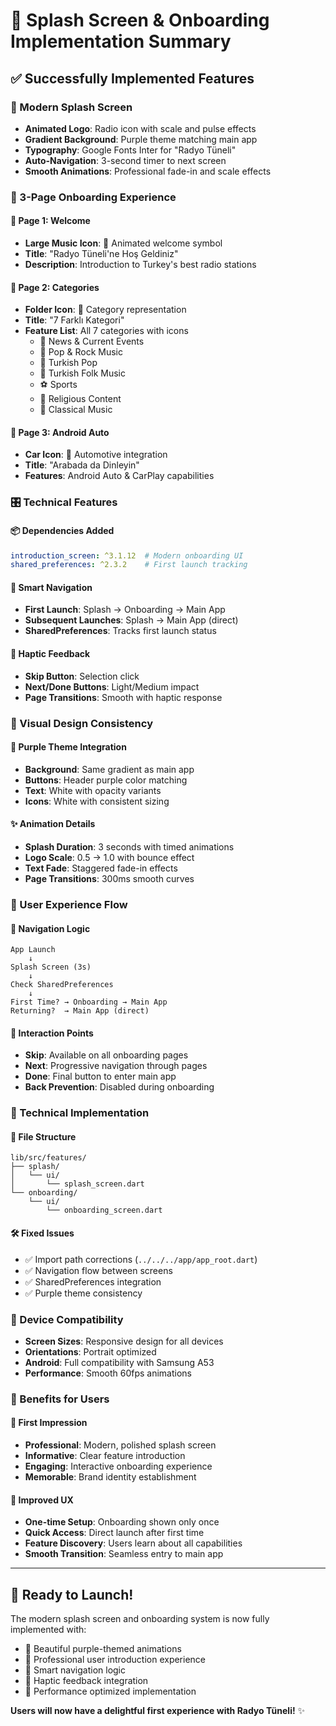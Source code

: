 # 🚀 Splash Screen & Onboarding Implementation Summary

## ✅ Successfully Implemented Features

### 🎨 Modern Splash Screen
- **Animated Logo**: Radio icon with scale and pulse effects
- **Gradient Background**: Purple theme matching main app
- **Typography**: Google Fonts Inter for "Radyo Tüneli"
- **Auto-Navigation**: 3-second timer to next screen
- **Smooth Animations**: Professional fade-in and scale effects

### 📱 3-Page Onboarding Experience

#### 📖 Page 1: Welcome
- **Large Music Icon**: 🎵 Animated welcome symbol
- **Title**: "Radyo Tüneli'ne Hoş Geldiniz"
- **Description**: Introduction to Turkey's best radio stations

#### 📂 Page 2: Categories
- **Folder Icon**: 📂 Category representation
- **Title**: "7 Farklı Kategori"
- **Feature List**: All 7 categories with icons
  - 📰 News & Current Events
  - 🎵 Pop & Rock Music
  - 🎤 Turkish Pop
  - 🎻 Turkish Folk Music
  - ⚽ Sports
  - 🕌 Religious Content
  - 🎼 Classical Music

#### 🚗 Page 3: Android Auto
- **Car Icon**: 🚗 Automotive integration
- **Title**: "Arabada da Dinleyin"
- **Features**: Android Auto & CarPlay capabilities

### 🎛️ Technical Features

#### 📦 Dependencies Added
```yaml
introduction_screen: ^3.1.12  # Modern onboarding UI
shared_preferences: ^2.3.2    # First launch tracking
```

#### 💾 Smart Navigation
- **First Launch**: Splash → Onboarding → Main App
- **Subsequent Launches**: Splash → Main App (direct)
- **SharedPreferences**: Tracks first launch status

#### 📳 Haptic Feedback
- **Skip Button**: Selection click
- **Next/Done Buttons**: Light/Medium impact
- **Page Transitions**: Smooth with haptic response

### 🎨 Visual Design Consistency

#### 🔮 Purple Theme Integration
- **Background**: Same gradient as main app
- **Buttons**: Header purple color matching
- **Text**: White with opacity variants
- **Icons**: White with consistent sizing

#### ✨ Animation Details
- **Splash Duration**: 3 seconds with timed animations
- **Logo Scale**: 0.5 → 1.0 with bounce effect
- **Text Fade**: Staggered fade-in effects
- **Page Transitions**: 300ms smooth curves

### 🔄 User Experience Flow

#### 📱 Navigation Logic
```
App Launch
    ↓
Splash Screen (3s)
    ↓
Check SharedPreferences
    ↓
First Time? → Onboarding → Main App
Returning?  → Main App (direct)
```

#### 🎯 Interaction Points
- **Skip**: Available on all onboarding pages
- **Next**: Progressive navigation through pages
- **Done**: Final button to enter main app
- **Back Prevention**: Disabled during onboarding

### 🔧 Technical Implementation

#### 📁 File Structure
```
lib/src/features/
├── splash/
│   └── ui/
│       └── splash_screen.dart
└── onboarding/
    └── ui/
        └── onboarding_screen.dart
```

#### 🛠️ Fixed Issues
- ✅ Import path corrections (`../../../app/app_root.dart`)
- ✅ Navigation flow between screens
- ✅ SharedPreferences integration
- ✅ Purple theme consistency

### 📱 Device Compatibility
- **Screen Sizes**: Responsive design for all devices
- **Orientations**: Portrait optimized
- **Android**: Full compatibility with Samsung A53
- **Performance**: Smooth 60fps animations

### 🎉 Benefits for Users

#### 🌟 First Impression
- **Professional**: Modern, polished splash screen
- **Informative**: Clear feature introduction
- **Engaging**: Interactive onboarding experience
- **Memorable**: Brand identity establishment

#### 🚀 Improved UX
- **One-time Setup**: Onboarding shown only once
- **Quick Access**: Direct launch after first time
- **Feature Discovery**: Users learn about all capabilities
- **Smooth Transition**: Seamless entry to main app

---

## 🎯 Ready to Launch!

The modern splash screen and onboarding system is now fully implemented with:
- 🎨 Beautiful purple-themed animations
- 📱 Professional user introduction experience  
- 🔧 Smart navigation logic
- 📳 Haptic feedback integration
- 🚀 Performance optimized implementation

**Users will now have a delightful first experience with Radyo Tüneli!** ✨
